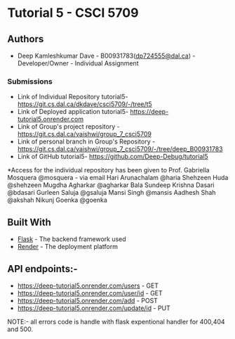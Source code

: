 # Tutorial 5 - CSCI 5709

## Authors

* Deep Kamleshkumar Dave - B00931783(dp724555@dal.ca) - Developer/Owner - Individual Assignment

### Submissions

* Link of Individual Repository tutorial5- https://git.cs.dal.ca/dkdave/csci5709/-/tree/t5
* Link of Deployed application tutorial5- https://deep-tutorial5.onrender.com
* Link of Group's project repository - https://git.cs.dal.ca/vaishwi/group_7_csci5709
* Link of personal branch in Group's Repository - https://git.cs.dal.ca/vaishwi/group_7_csci5709/-/tree/deep_B00931783
* Link of GitHub tutorial5- https://github.com/Deep-Debug/tutorial5

*Access for the individual repository has been given to
Prof. Gabriella Mosquera @mosquera - via email
Hari Arunachalam @haria
Shehzeen Huda @shehzeen
Mugdha Agharkar @agharkar
Bala Sundeep Krishna Dasari @bdasari
Gurleen Saluja @gsaluja
Mansi Singh @mansis
Aadhesh Shah @akshah
Nikunj Goenka @goenka

## Built With

* [Flask](https://palletsprojects.com/p/flask/) - The backend framework used
* [Render](https://render.com/) - The deployment platform

## API endpoints:-
* https://deep-tutorial5.onrender.com/users - GET
* https://deep-tutorial5.onrender.com/user/id - GET
* https://deep-tutorial5.onrender.com/add - POST
* https://deep-tutorial5.onrender.com/update/id - PUT

NOTE:- all errors code is handle with flask expentional handler for 400,404 and 500.

